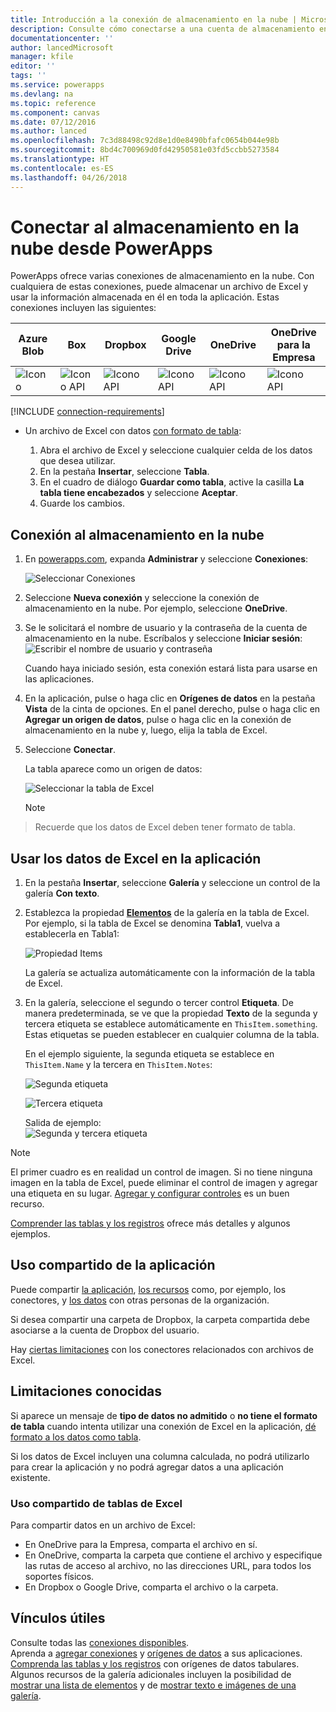 ```yaml
---
title: Introducción a la conexión de almacenamiento en la nube | Microsoft Docs
description: Consulte cómo conectarse a una cuenta de almacenamiento en la nube y cómo mostrar los datos de Excel en la aplicación
documentationcenter: ''
author: lancedMicrosoft
manager: kfile
editor: ''
tags: ''
ms.service: powerapps
ms.devlang: na
ms.topic: reference
ms.component: canvas
ms.date: 07/12/2016
ms.author: lanced
ms.openlocfilehash: 7c3d88498c92d8e1d0e8490bfafc0654b044e98b
ms.sourcegitcommit: 8bd4c700969d0fd42950581e03fd5ccbb5273584
ms.translationtype: HT
ms.contentlocale: es-ES
ms.lasthandoff: 04/26/2018
---
```

# <a name="connect-to-cloud-storage-from-powerapps"></a>Conectar al almacenamiento en la nube desde PowerApps
PowerApps ofrece varias conexiones de almacenamiento en la nube. Con cualquiera de estas conexiones, puede almacenar un archivo de Excel y usar la información almacenada en él en toda la aplicación. Estas conexiones incluyen las siguientes:  

| **Azure Blob** | **Box** | **Dropbox** | **Google Drive** | **OneDrive** | **OneDrive<br>para la Empresa** |
| --- | --- | --- | --- | --- | --- |
| ![Icono](./media/cloud-storage-blob-connections/blobicon.png) |![Icono API][boxicon] |![Icono API][dropboxicon] |![Icono API][googledriveicon] |![Icono API][onedriveicon] |![Icono API][onedriveforbusinessicon] |

[!INCLUDE [connection-requirements](../../../includes/connection-requirements.md)]

* Un archivo de Excel con datos [con formato de tabla](https://support.office.com/article/Create-an-Excel-table-in-a-worksheet-E81AA349-B006-4F8A-9806-5AF9DF0AC664):
  
  1. Abra el archivo de Excel y seleccione cualquier celda de los datos que desea utilizar.
  2. En la pestaña **Insertar**, seleccione **Tabla**.
  3. En el cuadro de diálogo **Guardar como tabla**, active la casilla **La tabla tiene encabezados** y seleccione **Aceptar**.
  4. Guarde los cambios.

## <a name="connect-to-the-cloud-storage-connection"></a>Conexión al almacenamiento en la nube
1. En [powerapps.com](https://web.powerapps.com), expanda **Administrar** y seleccione **Conexiones**:  
   
    ![Seleccionar Conexiones](./media/cloud-storage-blob-connections/connections.png)
2. Seleccione **Nueva conexión** y seleccione la conexión de almacenamiento en la nube. Por ejemplo, seleccione **OneDrive**.
3. Se le solicitará el nombre de usuario y la contraseña de la cuenta de almacenamiento en la nube. Escríbalos y seleccione **Iniciar sesión**:  
    ![Escribir el nombre de usuario y contraseña](./media/cloud-storage-blob-connections/signin.png)
   
    Cuando haya iniciado sesión, esta conexión estará lista para usarse en las aplicaciones.
4. En la aplicación, pulse o haga clic en **Orígenes de datos** en la pestaña **Vista** de la cinta de opciones. En el panel derecho, pulse o haga clic en **Agregar un origen de datos**, pulse o haga clic en la conexión de almacenamiento en la nube y, luego, elija la tabla de Excel.
5. Seleccione **Conectar**.
   
    La tabla aparece como un origen de datos:
   
    ![Seleccionar la tabla de Excel](./media/cloud-storage-blob-connections/selecttable.png)
   
    > [!NOTE]
> Recuerde que los datos de Excel deben tener formato de tabla.

## <a name="using-the-excel-data-in-your-app"></a>Usar los datos de Excel en la aplicación
1. En la pestaña **Insertar**, seleccione **Galería** y seleccione un control de la galería **Con texto**.
2. Establezca la propiedad **[Elementos](../controls/properties-core.md)** de la galería en la tabla de Excel. Por ejemplo, si la tabla de Excel se denomina **Tabla1**, vuelva a establecerla en Tabla1:  
   
    ![Propiedad Items](./media/cloud-storage-blob-connections/itemsproperty.png)  
   
    La galería se actualiza automáticamente con la información de la tabla de Excel.
3. En la galería, seleccione el segundo o tercer control **Etiqueta**. De manera predeterminada, se ve que la propiedad **Texto** de la segunda y tercera etiqueta se establece automáticamente en `ThisItem.something`. Estas etiquetas se pueden establecer en cualquier columna de la tabla.
   
    En el ejemplo siguiente, la segunda etiqueta se establece en `ThisItem.Name` y la tercera en `ThisItem.Notes`:  
   
    ![Segunda etiqueta](./media/cloud-storage-blob-connections/items-secondtextbox.png)  
   
    ![Tercera etiqueta](./media/cloud-storage-blob-connections/items-thirdtextbox.png)  
   
    Salida de ejemplo:  
    ![Segunda y tercera etiqueta](./media/cloud-storage-blob-connections/secondthirdtextboxes.png)
   
> [!NOTE]
> El primer cuadro es en realidad un control de imagen. Si no tiene ninguna imagen en la tabla de Excel, puede eliminar el control de imagen y agregar una etiqueta en su lugar. [Agregar y configurar controles](../add-configure-controls.md) es un buen recurso.

[Comprender las tablas y los registros](../working-with-tables.md) ofrece más detalles y algunos ejemplos.  

## <a name="sharing-your-app"></a>Uso compartido de la aplicación
Puede compartir [la aplicación](../share-app.md), [los recursos](../share-app-resources.md) como, por ejemplo, los conectores, y [los datos](../share-app-data.md) con otras personas de la organización.

Si desea compartir una carpeta de Dropbox, la carpeta compartida debe asociarse a la cuenta de Dropbox del usuario.

Hay [ciertas limitaciones](#sharing-excel-tables) con los conectores relacionados con archivos de Excel.

## <a name="known-limitations"></a>Limitaciones conocidas
Si aparece un mensaje de **tipo de datos no admitido** o **no tiene el formato de tabla** cuando intenta utilizar una conexión de Excel en la aplicación, [dé formato a los datos como tabla](https://support.office.com/article/Create-an-Excel-table-in-a-worksheet-E81AA349-B006-4F8A-9806-5AF9DF0AC664).

Si los datos de Excel incluyen una columna calculada, no podrá utilizarlo para crear la aplicación y no podrá agregar datos a una aplicación existente.

### <a name="sharing-excel-tables"></a>Uso compartido de tablas de Excel
Para compartir datos en un archivo de Excel:

* En OneDrive para la Empresa, comparta el archivo en sí.
* En OneDrive, comparta la carpeta que contiene el archivo y especifique las rutas de acceso al archivo, no las direcciones URL, para todos los soportes físicos.
* En Dropbox o Google Drive, comparta el archivo o la carpeta.

## <a name="helpful-links"></a>Vínculos útiles
Consulte todas las [conexiones disponibles](../connections-list.md).  
Aprenda a [agregar conexiones](../add-manage-connections.md) y [orígenes de datos](../add-data-connection.md) a sus aplicaciones.  
[Comprenda las tablas y los registros](../working-with-tables.md) con orígenes de datos tabulares.  
Algunos recursos de la galería adicionales incluyen la posibilidad de [mostrar una lista de elementos](../add-gallery.md) y de [mostrar texto e imágenes de una galería](../show-images-text-gallery-sort-filter.md).

<!--Icon references-->
[boxicon]: ./media/cloud-storage-blob-connections/boxicon.png
[dropboxicon]: ./media/cloud-storage-blob-connections/dropboxicon.png
[googledriveicon]: ./media/cloud-storage-blob-connections/googledriveicon.png
[onedriveicon]: ./media/cloud-storage-blob-connections/onedriveicon.png
[onedriveforbusinessicon]: ./media/cloud-storage-blob-connections/onedriveforbusinessicon.png
